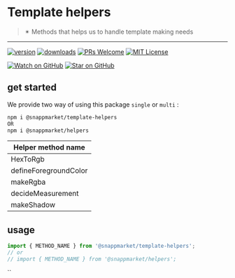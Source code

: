 # Template helpers
> ✴ Methods that helps us to handle template making needs
----

[![version](https://img.shields.io/npm/v/@snappmarket/use-did-update-effect.svg?style=flat-square)](https://www.npmjs.com/package/@snappmarket/use-did-update-effect)
[![downloads](https://img.shields.io/npm/dm/@snappmarket/use-did-update-effect.svg?style=flat-square)](http://www.npmtrends.com/@snappmarket/use-did-update-effect)
[![PRs Welcome](https://img.shields.io/badge/PRs-welcome-brightgreen.svg?style=flat-square)](http://makeapullrequest.com)
[![MIT License](https://img.shields.io/npm/l/@snappmarket/use-did-update-effect.svg?style=flat-square)](https://github.com/snappmarket/react-hooks/tree/master/packages/useDidUpdateEffect/blob/master/LICENSE.md)

[![Watch on GitHub](https://img.shields.io/github/watchers/snappmarket/react-hooks.svg?style=social)](https://github.com/snappmarket/react-hooks/watchers)
[![Star on GitHub](https://img.shields.io/github/stars/snappmarket/react-hooks.svg?style=social)](https://github.com/snappmarket/react-hooks/stargazers)

## get started 
We provide two way of using this package `single` or `multi` :
```bash
npm i @snappmarket/template-helpers
OR
npm i @snappmarket/helpers
```

| Helper method name                                                  |
| --------------------------------------------------------------- | 
| HexToRgb                                                 |  
| defineForegroundColor                                                 |  
| makeRgba                                                 |  
| decideMeasurement                                                 |  
| makeShadow                                                 |  

## usage 
```javascript
import { METHOD_NAME } from '@snappmarket/template-helpers';
// or 
// import { METHOD_NAME } from '@snappmarket/helpers';
```
``
